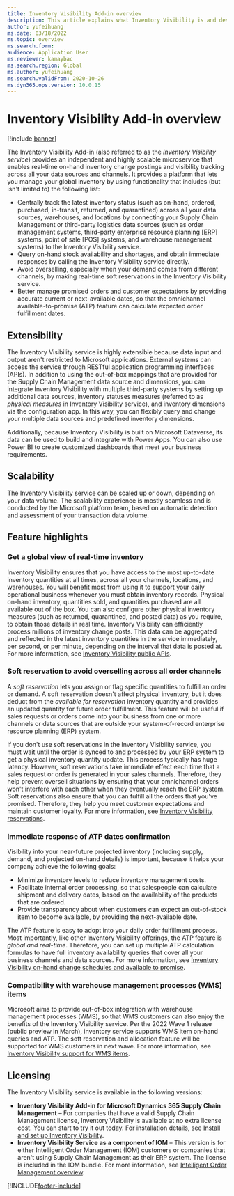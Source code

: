 ```yaml
---
title: Inventory Visibility Add-in overview
description: This article explains what Inventory Visibility is and describes its features.
author: yufeihuang
ms.date: 03/18/2022
ms.topic: overview
ms.search.form:
audience: Application User
ms.reviewer: kamaybac
ms.search.region: Global
ms.author: yufeihuang
ms.search.validFrom: 2020-10-26
ms.dyn365.ops.version: 10.0.15
---
```


# Inventory Visibility Add-in overview

[!include [banner](../includes/banner.md)]

The Inventory Visibility Add-in (also referred to as the *Inventory Visibility service*) provides an independent and highly scalable microservice that enables real-time on-hand inventory change postings and visibility tracking across all your data sources and channels. It provides a platform that lets you manage your global inventory by using functionality that includes (but isn't limited to) the following list:

- Centrally track the latest inventory status (such as on-hand, ordered, purchased, in-transit, returned, and quarantined) across all your data sources, warehouses, and locations by connecting your Supply Chain Management or third-party logistics data sources (such as order management systems, third-party enterprise resource planning \[ERP\] systems, point of sale \[POS\] systems, and warehouse management systems) to the Inventory Visibility service.
- Query on-hand stock availability and shortages, and obtain immediate responses by calling the Inventory Visibility service directly.
- Avoid overselling, especially when your demand comes from different channels, by making real-time soft reservations in the Inventory Visibility service.
- Better manage promised orders and customer expectations by providing accurate current or next-available dates, so that the omnichannel available-to-promise (ATP) feature can calculate expected order fulfillment dates.

## Extensibility

The Inventory Visibility service is highly extensible because data input and output aren't restricted to Microsoft applications. External systems can access the service through RESTful application programming interfaces (APIs). In addition to using the out-of-box mappings that are provided for the Supply Chain Management data source and dimensions, you can integrate Inventory Visibility with multiple third-party systems by setting up additional data sources, inventory statuses measures (referred to as *physical measures* in Inventory Visibility service), and inventory dimensions via the configuration app. In this way, you can flexibly query and change your multiple data sources and predefined inventory dimensions.

Additionally, because Inventory Visibility is built on Microsoft Dataverse, its data can be used to build and integrate with Power Apps. You can also use Power BI to create customized dashboards that meet your business requirements.

## Scalability

The Inventory Visibility service can be scaled up or down, depending on your data volume. The scalability experience is mostly seamless and is conducted by the Microsoft platform team, based on automatic detection and assessment of your transaction data volume.

## Feature highlights

### Get a global view of real-time inventory

Inventory Visibility ensures that you have access to the most up-to-date inventory quantities at all times, across all your channels, locations, and warehouses. You will benefit most from using it to support your daily operational business whenever you must obtain inventory records. Physical on-hand inventory, quantities sold, and quantities purchased are all available out of the box. You can also configure other physical inventory measures (such as returned, quarantined, and posted data) as you require, to obtain those details in real time. Inventory Visibility can efficiently process millions of inventory change posts. This data can be aggregated and reflected in the latest inventory quantities in the service immediately, per second, or per minute, depending on the interval that data is posted at. For more information, see [Inventory Visibility public APIs](inventory-visibility-api.md).

### Soft reservation to avoid overselling across all order channels

A *soft reservation* lets you assign or flag specific quantities to fulfill an order or demand. A soft reservation doesn't affect physical inventory, but it does deduct from the *available for reservation* inventory quantity and provides an updated quantity for future order fulfillment. This feature will be useful if sales requests or orders come into your business from one or more channels or data sources that are outside your system-of-record enterprise resource planning (ERP) system.

If you don't use soft reservations in the Inventory Visibility service, you must wait until the order is synced to and processed by your ERP system to get a physical inventory quantity update. This process typically has huge latency. However, soft reservations take immediate effect each time that a sales request or order is generated in your sales channels. Therefore, they help prevent oversell situations by ensuring that your omnichannel orders won't interfere with each other when they eventually reach the ERP system. Soft reservations also ensure that you can fulfill all the orders that you've promised. Therefore, they help you meet customer expectations and maintain customer loyalty. For more information, see [Inventory Visibility reservations](inventory-visibility-reservations.md).

### Immediate response of ATP dates confirmation

Visibility into your near-future projected inventory (including supply, demand, and projected on-hand details) is important, because it helps your company achieve the following goals:

- Minimize inventory levels to reduce inventory management costs.
- Facilitate internal order processing, so that salespeople can calculate shipment and delivery dates, based on the availability of the products that are ordered.
- Provide transparency about when customers can expect an out-of-stock item to become available, by providing the next-available date.

The ATP feature is easy to adopt into your daily order fulfillment process. Most importantly, like other Inventory Visibility offerings, the ATP feature is *global and real-time*. Therefore, you can set up multiple ATP calculation formulas to have full inventory availability queries that cover all your business channels and data sources. For more information, see [Inventory Visibility on-hand change schedules and available to promise](inventory-visibility-available-to-promise.md).

### Compatibility with warehouse management processes (WMS) items

Microsoft aims to provide out-of-box integration with warehouse management processes (WMS), so that WMS customers can also enjoy the benefits of the Inventory Visibility service. Per the 2022 Wave 1 release (public preview in March), inventory service supports WMS item on-hand queries and ATP. The soft reservation and allocation feature will be supported for WMS customers in next wave. For more information, see [Inventory Visibility support for WMS items](inventory-visibility-whs-support.md).

## Licensing

The Inventory Visibility service is available in the following versions:

- **Inventory Visibility Add-in for Microsoft Dynamics 365 Supply Chain Management** – For companies that have a valid Supply Chain Management license, Inventory Visibility is available at no extra license cost. You can start to try it out today. For installation details, see [Install and set up Inventory Visibility](inventory-visibility-setup.md).
- **Inventory Visibility Service as a component of IOM** – This version is for either Intelligent Order Management (IOM) customers or companies that aren't using Supply Chain Management as their ERP system. The license is included in the IOM bundle. For more information, see [Intelligent Order Management overview](/dynamics365/intelligent-order-management/overview).

[!INCLUDE[footer-include](../../includes/footer-banner.md)]
